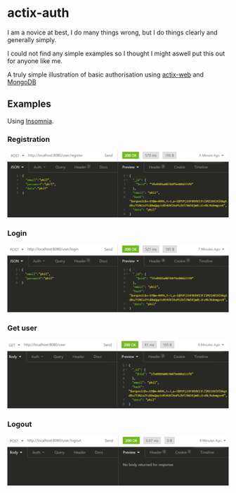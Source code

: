# actix-auth

I am a novice at best, I do many things wrong, but I do things clearly and generally simply.

I could not find any simple examples so I thought I might aswell put this out for anyone like me.

A truly simple illustration of basic authorisation using [actix-web](https://actix.rs/) and [MongoDB](https://www.google.com/search?client=firefox-b-d&q=rust+mongodb)

## Examples

Using [Insomnia](https://insomnia.rest/).

### Registration

<img width="600" src="https://github.com/JonathanWoollett-Light/actix-auth/blob/master/examples/registration.png">

### Login

<img width="600" src="https://github.com/JonathanWoollett-Light/actix-auth/blob/master/examples/login.png">

### Get user

<img width="600" src="https://github.com/JonathanWoollett-Light/actix-auth/blob/master/examples/get-user.png">

### Logout

<img width="600" src="https://github.com/JonathanWoollett-Light/actix-auth/blob/master/examples/logout.png">
